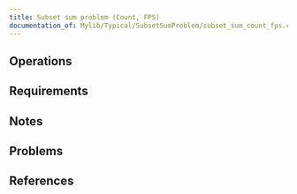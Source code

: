 ```yaml
---
title: Subset sum problem (Count, FPS)
documentation_of: Mylib/Typical/SubsetSumProblem/subset_sum_count_fps.cpp
---
```


## Operations

## Requirements

## Notes

## Problems

## References
